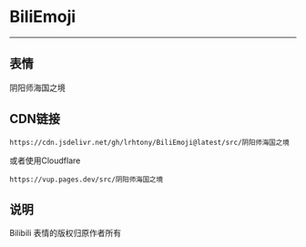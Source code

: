# BiliEmoji
---
## 表情
阴阳师海国之境
## CDN链接
```
https://cdn.jsdelivr.net/gh/lrhtony/BiliEmoji@latest/src/阴阳师海国之境
```
或者使用Cloudflare
```
https://vup.pages.dev/src/阴阳师海国之境
```
## 说明
Bilibili 表情的版权归原作者所有
